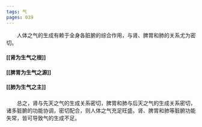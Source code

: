 ```yaml
---
tags: 气
pages: 039
---
```

&emsp;&emsp;人体之气的生成有赖于全身各脏腑的综合作用，与肾、脾胃和肺的关系尤为密切。

#### [[肾为生气之根]]
#### [[脾胃为生气之源]]
#### [[肺为生气之主]]
###
&emsp;&emsp;总之，肾与先天之气的生成关系密切，脾胃和肺与后天之气的生成关系密切，诸多脏腑的功能协调，密切配合，则人体之气充足旺盛。肾、脾胃和肺等脏腑功能失常，皆可导致气的生成不足。